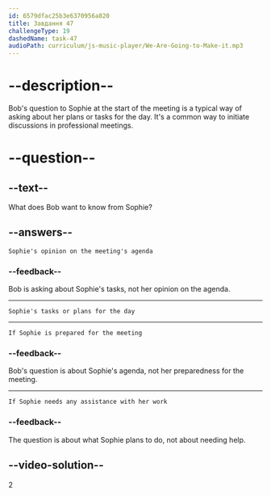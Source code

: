```yaml
---
id: 6579dfac25b3e6370956a820
title: Завдання 47
challengeType: 19
dashedName: task-47
audioPath: curriculum/js-music-player/We-Are-Going-to-Make-it.mp3
---
```


<!--
AUDIO REFERENCE: 
Bob: "Good morning, team. Let's get started with our meeting. Sophie, what's on your agenda today?"
-->

# --description--

Bob's question to Sophie at the start of the meeting is a typical way of asking about her plans or tasks for the day. It's a common way to initiate discussions in professional meetings.

# --question--

## --text--

What does Bob want to know from Sophie?

## --answers--

`Sophie's opinion on the meeting's agenda`

### --feedback--

Bob is asking about Sophie's tasks, not her opinion on the agenda.

---

`Sophie's tasks or plans for the day`

---

`If Sophie is prepared for the meeting`

### --feedback--

Bob's question is about Sophie's agenda, not her preparedness for the meeting.

---

`If Sophie needs any assistance with her work`

### --feedback--

The question is about what Sophie plans to do, not about needing help.

## --video-solution--

2

